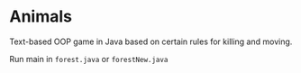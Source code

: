 # Animals
Text-based OOP game in Java based on certain rules for killing and moving.

Run main in `forest.java` or `forestNew.java`
